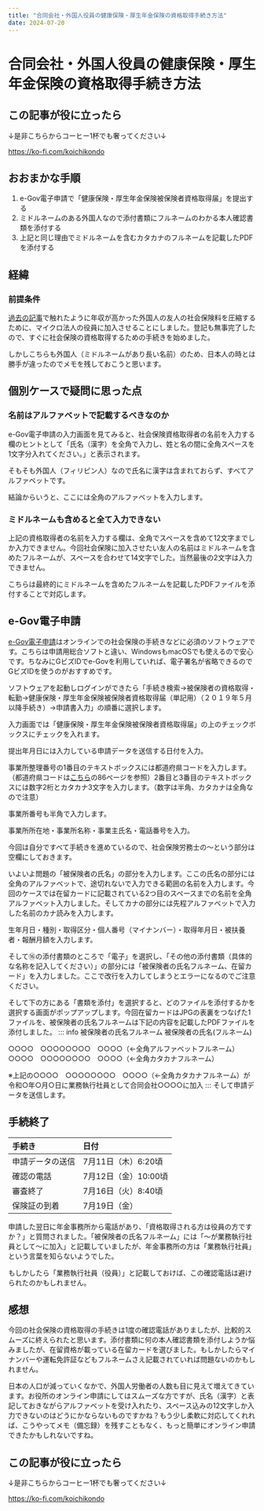 ```yaml
---
title: "合同会社・外国人役員の健康保険・厚生年金保険の資格取得手続き方法"
date: 2024-07-20
---
```

# 合同会社・外国人役員の健康保険・厚生年金保険の資格取得手続き方法
## この記事が役に立ったら
↓是非こちらからコーヒー1杯でも奢ってください↓

<https://ko-fi.com/koichikondo>
## おおまかな手順
1. e-Gov電子申請で「健康保険・厚生年金保険被保険者資格取得届」を提出する
2. ミドルネームのある外国人なので添付書類にフルネームのわかる本人確認書類を添付する
3. 上記と同じ理由でミドルネームを含むカタカナのフルネームを記載したPDFを添付する
## 経緯
### 前提条件
[過去の記事](./how-to-add-managing-member-llc)で触れたように年収が高かった外国人の友人の社会保険料を圧縮するために、マイクロ法人の役員に加入させることにしました。登記も無事完了したので、すぐに社会保険の資格取得するための手続きを始めました。

しかしこちらも外国人（ミドルネームがあり長い名前）のため、日本人の時とは勝手が違ったのでメモを残しておこうと思います。

## 個別ケースで疑問に思った点
### 名前はアルファベットで記載するべきなのか
e-Gov電子申請の入力画面を見てみると、社会保険資格取得者の名前を入力する欄のヒントとして「氏名（漢字）を全角で入力し、姓と名の間に全角スペースを1文字分入れてください。」と表示されます。

そもそも外国人（フィリピン人）なので氏名に漢字は含まれておらず、すべてアルファベットです。

結論からいうと、ここには全角のアルファベットを入力します。
### ミドルネームも含めると全て入力できない
上記の資格取得者の名前を入力する欄は、全角でスペースを含めて12文字までしか入力できません。今回社会保険に加入させたい友人の名前はミドルネームを含めたフルネームが、スペースを合わせて14文字でした。当然最後の2文字は入力できません。

こちらは最終的にミドルネームを含めたフルネームを記載したPDFファイルを添付することで対応します。
## e-Gov電子申請
[e-Gov電子申請](https://shinsei.e-gov.go.jp/)はオンラインでの社会保険の手続きなどに必須のソフトウェアです。こちらは申請用総合ソフトと違い、WindowsもmacOSでも使えるので安心です。ちなみにGビズIDでe-Govを利用していれば、電子署名が省略できるのでGビズIDを使うのがおすすめです。

ソフトウェアを起動しログインができたら「手続き検索→被保険者の資格取得・転勤→健康保険・厚生年金保険被保険者資格取得届（単記用）（２０１９年５月以降手続き）→申請書入力」の順番に選択します。

入力画面では「健康保険・厚生年金保険被保険者資格取得届」の上のチェックボックスにチェックを入れます。

提出年月日には入力している申請データを送信する日付を入力。

事業所整理番号の1番目のテキストボックスには都道府県コードを入力します。（都道府県コードは[こちら](https://www.nenkin.go.jp/denshibenri/online_jigyousho/online_jigyousho.files/guidebook.pdf)の86ページを参照）2番目と3番目のテキストボックスには数字2桁とカタカナ3文字を入力します。（数字は半角、カタカナは全角なので注意）

事業所番号も半角で入力します。

事業所所在地・事業所名称・事業主氏名・電話番号を入力。

今回は自分ですべて手続きを進めているので、社会保険労務士の〜という部分は空欄にしておきます。

いよいよ問題の「被保険者の氏名」の部分を入力します。ここの氏名の部分には全角のアルファベットで、途切れないで入力できる範囲の名前を入力します。今回のケースでは在留カードに記載されている2つ目のスペースまでの名前を全角アルファベット入力しました。そしてカナの部分には先程アルファベットで入力した名前のカナ読みを入力します。

生年月日・種別・取得区分・個人番号（マイナンバー）・取得年月日・被扶養者・報酬月額を入力します。

そして⑯の添付書類のところで「電子」を選択し、「その他の添付書類（具体的な名称を記入してください）」の部分には「被保険者の氏名フルネーム、在留カード」を入力しました。ここで改行を入力してしまうとエラーになるのでご注意ください。

そして下の方にある「書類を添付」を選択すると、どのファイルを添付するかを選択する画面がポップアップします。今回在留カードはJPGの表裏をつなげた1ファイルを、被保険者の氏名フルネームは下記の内容を記載したPDFファイルを添付しました。
::: info 被保険者の氏名フルネーム
被保険者の氏名(フルネーム)

○○○○　○○○○○○○○　○○○○（←全角アルファベットフルネーム）
○○○○　○○○○○○○○　○○○○（←全角カタカナフルネーム）

※上記の○○○○　○○○○○○○○　○○○○（←全角カタカナフルネーム）が令和○年○月○日に業務執行社員として合同会社○○○○に加入
:::
そして申請データを送信します。
## 手続終了
|手続き|日付|
|:---|:---|
|申請データの送信|7月11日（木）6:20頃|
|確認の電話|7月12日（金）10:00頃|
|審査終了|7月16日（火）8:40頃|
|保険証の到着|7月19日（金）|

申請した翌日に年金事務所から電話があり、「資格取得される方は役員の方ですか？」と質問されました。「被保険者の氏名フルネーム」には「〜が業務執行社員として〜に加入」と記載していましたが、年金事務所の方は「業務執行社員」という言葉を知らないようでした。

もしかしたら「業務執行社員（役員）」と記載しておけば、この確認電話は避けられたのかもしれません。
## 感想
今回の社会保険の資格取得の手続きは1度の確認電話がありましたが、比較的スムーズに終えられたと思います。添付書類に何の本人確認書類を添付しようか悩みましたが、在留資格が載っている在留カードを選びました。もしかしたらマイナンバーや運転免許証などもフルネームさえ記載されていれば問題ないのかもしれません。

日本の人口が減っていくなかで、外国人労働者の人数も目に見えて増えてきています。お役所のオンライン申請にしてはスムーズな方ですが、氏名（漢字）と表記しておきながらアルファベットを受け入れたり、スペース込みの12文字しか入力できないのはどうにかならないものですかね？もう少し柔軟に対応してくれれば、こうやってメモ（備忘録）を残すこともなく、もっと簡単にオンライン申請できたかもしれないですね。
## この記事が役に立ったら
↓是非こちらからコーヒー1杯でも奢ってください↓

<https://ko-fi.com/koichikondo>